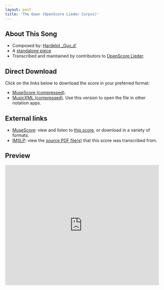 ```yaml
---
layout: post
title: 'The Dawn (OpenScore Lieder Corpus)'
---
```


## About This Song

- Composed by: [Hardelot,_Guy_d’](https://fourscoreandmore.org/openscore/lieder/Hardelot,_Guy_d’)
- A [standalone piece](https://fourscoreandmore.org/openscore/lieder/Hardelot,_Guy_d’/_)
- Transcribed and maintained by contributors to [OpenScore Lieder].

[OpenScore Lieder]: https://musescore.com/openscore-lieder-corpus

## Direct Download

Click on the links below to download the score in your preferred format:
- [MuseScore (compressed)](https://github.com/openscore/lieder/blob/main/scores/Hardelot,_Guy_d’/_/The_Dawn/lc6629619.mscz?raw=true).
- [MusicXML (compressed)](https://github.com/openscore/lieder/blob/main/scores/Hardelot,_Guy_d’/_/The_Dawn/lc6629619.mxl?raw=true). Use this version to open the file in other notation apps.

## External links

- [MuseScore]: view and listen to [this score][MuseScore], or download in a variety of formats.
- [IMSLP]: view the [source PDF file(s)][IMSLP] that this score was transcribed from.

[MuseScore]: https://musescore.com/score/6629619
[IMSLP]: https://imslp.org/wiki/Special:ReverseLookup/508574

## Preview

<iframe width="100%" height="394" src="https://musescore.com/openscore-lieder-corpus/scores/6629619/embed" frameborder="0" allowfullscreen allow="autoplay; fullscreen"></iframe>
